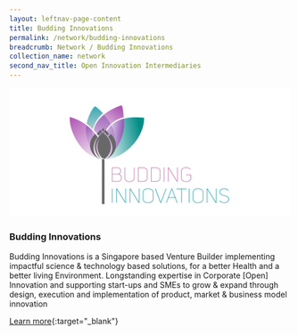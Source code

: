 ```yaml
---
layout: leftnav-page-content
title: Budding Innovations
permalink: /network/budding-innovations
breadcrumb: Network / Budding Innovations
collection_name: network
second_nav_title: Open Innovation Intermediaries
---
```

<div class="networklogo">
<a href="https://www.budinno.com?utm_source=openinnovationnetwork.sg&utm_medium=referral">
<img src="/images/BI Logo.png" alt="1">
</a>
  </div>

<h3>Budding Innovations</h3> 
Budding Innovations is a Singapore based Venture Builder implementing impactful science & technology based solutions, for a better Health and a better living Environment. Longstanding expertise in Corporate [Open] Innovation and supporting start-ups and SMEs to grow & expand through design, execution and implementation of product, market & business model innovation

[Learn more](https://www.budinno.com?utm_source=openinnovationnetwork.sg&utm_medium=referral){:target="_blank"}

